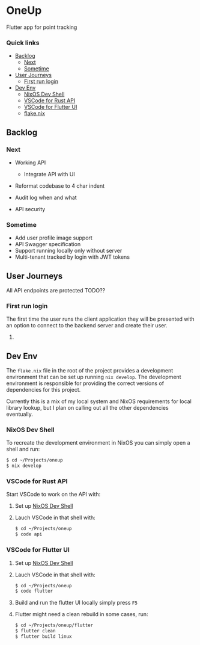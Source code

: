 # OneUp

Flutter app for point tracking

### Quick links
* [Backlog](#backlog)
  * [Next](#next)
  * [Sometime](#sometime)
* [User Journeys](#user-journeys)
  * [First run login](#first-run-login)
* [Dev Env](#dev-env)
  * [NixOS Dev Shell](#-nixos-dev-shell)
  * [VSCode for Rust API](#vscode-for-rust-api)
  * [VSCode for Flutter UI](#vscode-for-flutter-ui)
  * [flake.nix](#flake-nix)

## Backlog

### Next
* Working API
  * Integrate API with UI

* Reformat codebase to 4 char indent
* Audit log when and what
* API security

### Sometime
* Add user profile image support
* API Swagger specification
* Support running locally only without server
* Multi-tenant tracked by login with JWT tokens

## User Journeys
All API endpoints are protected TODO??

### First run login
The first time the user runs the client application they will be presented with an option to connect 
to the backend server and create their user.

1. 

## Dev Env
The `flake.nix` file in the root of the project provides a development environment that can be set up 
running `nix develop`. The development environment is responsible for providing the correct versions 
of dependencies for this project.

Currently this is a mix of my local system and NixOS requirements for local library lookup, but I 
plan on calling out all the other dependencies eventually.

### NixOS Dev Shell
To recreate the development environment in NixOS you can simply open a shell and run:
```bash
$ cd ~/Projects/oneup
$ nix develop
```

### VSCode for Rust API
Start VSCode to work on the API with:

1. Set up [NixOS Dev Shell](#nixos-dev-shell)

2. Lauch VSCode in that shell with:
   ```bash
   $ cd ~/Projects/oneup
   $ code api
   ```

### VSCode for Flutter UI

1. Set up [NixOS Dev Shell](#nixos-dev-shell)

2. Lauch VSCode in that shell with:
   ```bash
   $ cd ~/Projects/oneup
   $ code flutter
   ```

2. Build and run the flutter UI locally simply press `F5`

3. Flutter might need a clean rebuild in some cases, run:
   ```bash
   $ cd ~/Projects/oneup/flutter
   $ flutter clean
   $ flutter build linux
   ```
